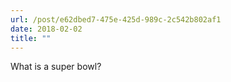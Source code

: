 ```yaml
---
url: /post/e62dbed7-475e-425d-989c-2c542b802af1
date: 2018-02-02
title: ""
---
```


What is a super bowl?